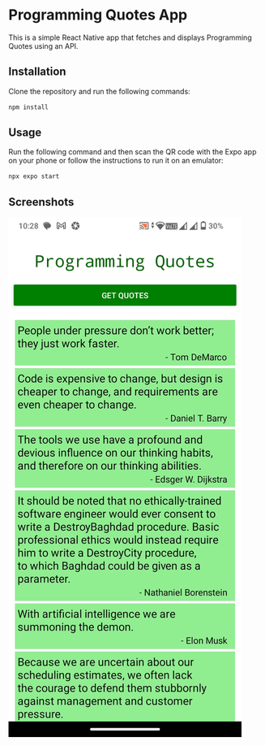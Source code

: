 # Programming Quotes App

This is a simple React Native app that fetches and displays Programming Quotes using an API.

## Installation

Clone the repository and run the following commands:

```bash
npm install
```

## Usage

Run the following command and then scan the QR code with the Expo app on your phone or follow the instructions to run it on an emulator:

```bash
npx expo start
```


## Screenshots

![Screenshot 1](./screenshots/screenshot_1.jpg)